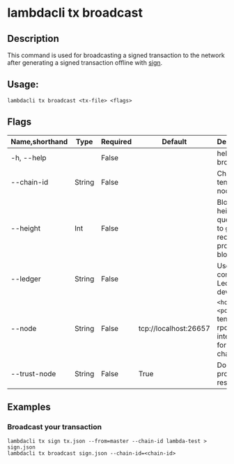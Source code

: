 # lambdacli tx broadcast

## Description

This command is used for broadcasting a signed transaction to the network after generating a signed transaction offline with [sign](./sign.md).

## Usage:

```
lambdacli tx broadcast <tx-file> <flags> 
```

## Flags

| Name,shorthand | Type   | Required | Default               | Description                                                  |
| -------------- | ------ | -------- | --------------------- | ------------------------------------------------------------ |
| -h, --help     |        | False    |                       | help for broadcast                                             |
| --chain-id     | String | False    |                       | Chain ID of tendermint node                                  |
| --height       | Int    | False    |                       | Block height to query, omit to get most recent provable block |
| --ledger       | String | False    |                       | Use a connected Ledger device                                |
| --node         | String | False    | tcp://localhost:26657 | `<host>:<port>`to tendermint rpc interface for this chain     |
| --trust-node   | String | False    | True                  | Don't verify proofs for responses                            |

## Examples

### Broadcast your transaction

```
lambdacli tx sign tx.json --from=master --chain-id lambda-test > sign.json
lambdacli tx broadcast sign.json --chain-id=<chain-id>
```
